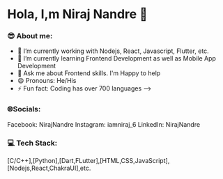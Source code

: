 # Hola, I,m Niraj Nandre 👋

### 😎 About me:
- 🔭 I’m currently working  with Nodejs, React, Javascript, Flutter, etc.
- 🌱 I’m currently learning Frontend Development as well as Mobile App Development
- 💬 Ask me about Frontend skills. I'm Happy to help 
- 😄 Pronouns: He/His
- ⚡ Fun fact: Coding has over 700 languages
-->

### 🌐Socials:

Facebook: NirajNandre
Instagram: iamniraj_6
LinkedIn: NirajNandre

### 💻 Tech Stack:
[C/C++],[Python],[Dart,FLutter],[HTML,CSS,JavaScript],[Nodejs,React,ChakraUI],etc.


